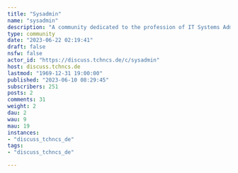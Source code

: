 ```yaml
---
title: "Sysadmin" 
name: "sysadmin"
description: "A community dedicated to the profession of IT Systems Administration"
type: community
date: "2023-06-22 02:19:41"
draft: false
nsfw: false
actor_id: "https://discuss.tchncs.de/c/sysadmin"
host: discuss.tchncs.de
lastmod: "1969-12-31 19:00:00"
published: "2023-06-10 08:29:45"
subscribers: 251
posts: 2
comments: 31
weight: 2
dau: 2
wau: 9
mau: 19
instances:
- "discuss_tchncs_de"
tags: 
- "discuss_tchncs_de"

---
```

